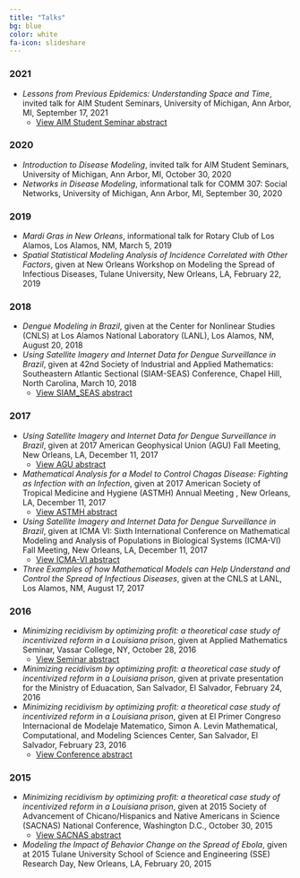 ```yaml
---
title: "Talks"
bg: blue
color: white
fa-icon: slideshare
---
```

<!-- fa-icon can be set to any from http://fortawesome.github.io/Font-Awesome/icons/ -->
### 2021
* *Lessons from Previous Epidemics: Understanding Space and Time*, invited talk for AIM Student Seminars, University of Michigan, Ann Arbor, MI, September 17, 2021
   - [View AIM Student Seminar abstract](https://lsa.umich.edu/math/news-events/all-events.detail.html/86738-21635923.html)
### 2020
* *Introduction to Disease Modeling*, invited talk for AIM Student Seminars, University of Michigan, Ann Arbor, MI, October 30, 2020
* *Networks in Disease Modeling*, informational talk for COMM 307: Social Networks, University of Michigan, Ann Arbor, MI, September 30, 2020
### 2019
* *Mardi Gras in New Orleans*, informational talk for Rotary Club of Los Alamos, Los Alamos, NM, March 5, 2019
* *Spatial Statistical Modeling Analysis of Incidence Correlated with Other Factors*, given at New Orleans Workshop on  Modeling the Spread of Infectious Diseases, Tulane University, New Orleans, LA, February 22, 2019
### 2018
* *Dengue Modeling in Brazil*, given at the Center for Nonlinear Studies (CNLS) at Los Alamos National Laboratory (LANL), Los Alamos, NM, August 20, 2018
* *Using Satellite Imagery and Internet Data for Dengue Surveillance in Brazil*, given at 42nd Society of Industrial and Applied Mathematics: Southeastern Atlantic Sectional (SIAM-SEAS) Conference, Chapel Hill, North Carolina, March 10, 2018
    - [View SIAM_SEAS abstract](http://siamseas.web.unc.edu/files/2017/11/Poster_Abstracts_180219.pdf)
### 2017
* *Using Satellite Imagery and Internet Data for Dengue Surveillance in Brazil*, given at 2017 American Geophysical Union (AGU) Fall Meeting, New Orleans, LA, December 11, 2017
    - [View AGU abstract](https://agu.confex.com/agu/fm17/meetingapp.cgi/Paper/299296)
* *Mathematical Analysis for a Model to Control Chagas Disease: Fighting as Infection with an Infection*, given at 2017 American Society of Tropical Medicine and Hygiene (ASTMH) Annual Meeting , New Orleans, LA, December 11, 2017
    - [View ASTMH abstract](https://www.astmh.org/ASTMH/media/2017-Annual-Meeting/ASTMH-2017-Abstract-Book.pdf)
* *Using Satellite Imagery and Internet Data for Dengue Surveillance in Brazil*, given at ICMA VI: Sixth International Conference on Mathematical Modeling and Analysis of Populations in Biological Systems (ICMA-VI) Fall Meeting, New Orleans, LA, December 11, 2017
    - [View ICMA-VI abstract](https://math.la.asu.edu/~icma2017/abstracts.html) 
* *Three Examples of how  Mathematical Models can Help Understand and Control the Spread of Infectious Diseases*, given at the CNLS at LANL, Los Alamos, NM, August 17, 2017
### 2016
* *Minimizing recidivism by optimizing profit: a theoretical case study of incentivized reform in a Louisiana prison*, given at Applied Mathematics Seminar, Vassar College, NY, October 28, 2016
    - [View Seminar abstract](http://info.vassar.edu/calendar/2016/10/27/33308-94584.html)  
* *Minimizing recidivism by optimizing profit: a theoretical case study of incentivized reform in a Louisiana prison*, given at private presentation for the Ministry of Eduacation, San Salvador, El Salvador, February 24, 2016
* *Minimizing recidivism by optimizing profit: a theoretical case study of incentivized reform in a Louisiana prison*, given at El Primer Congreso Internacional de Modelaje Matematico, Simon A. Levin Mathematical, Computational, and Modeling Sciences Center, San Salvador, El Salvador, February 23, 2016
    - [View Conference abstract](https://mcmsc.asu.edu/sites/default/files/schedule_0.pdf) 
### 2015
* *Minimizing recidivism by optimizing profit: a theoretical case study of incentivized reform in a Louisiana prison*, given at 2015 Society of Advancement of Chicano/Hispanics and Native Americans in Science (SACNAS) National Conference, Washington D.C., October 30, 2015
    - [View SACNAS abstract]( http://sacnas15abstracts.conferencespot.org/59677-sacnas-1.2672290/t001-1.2674982/f005-1.2675150/a041-1.2675216/thu-804-1.2675254)    
* *Modeling the Impact of Behavior Change on the Spread of Ebola*, given at 2015 Tulane University School of Science and Engineering (SSE) Research Day, New Orleans, LA, February 20, 2015
   
   
